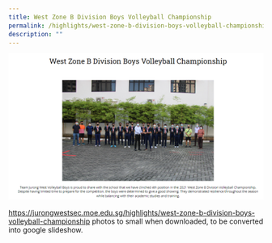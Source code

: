 ```yaml
---
title: West Zone B Division Boys Volleyball Championship
permalink: /highlights/west-zone-b-division-boys-volleyball-championship/
description: ""
---
```

![](/images/westzoneb.png)

https://jurongwestsec.moe.edu.sg/highlights/west-zone-b-division-boys-volleyball-championship
photos to small when downloaded, to be converted into google slideshow.